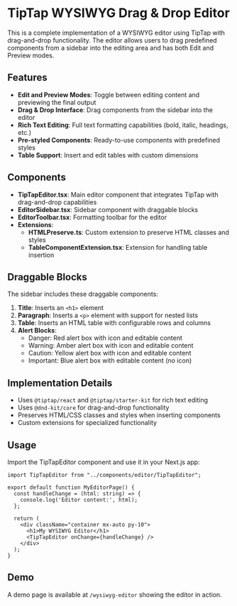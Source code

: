 # TipTap WYSIWYG Drag & Drop Editor

This is a complete implementation of a WYSIWYG editor using TipTap with drag-and-drop functionality. The editor allows users to drag predefined components from a sidebar into the editing area and has both Edit and Preview modes.

## Features

- **Edit and Preview Modes**: Toggle between editing content and previewing the final output
- **Drag & Drop Interface**: Drag components from the sidebar into the editor
- **Rich Text Editing**: Full text formatting capabilities (bold, italic, headings, etc.)
- **Pre-styled Components**: Ready-to-use components with predefined styles
- **Table Support**: Insert and edit tables with custom dimensions

## Components

- **TipTapEditor.tsx**: Main editor component that integrates TipTap with drag-and-drop capabilities
- **EditorSidebar.tsx**: Sidebar component with draggable blocks
- **EditorToolbar.tsx**: Formatting toolbar for the editor
- **Extensions**:
  - **HTMLPreserve.ts**: Custom extension to preserve HTML classes and styles
  - **TableComponentExtension.tsx**: Extension for handling table insertion

## Draggable Blocks

The sidebar includes these draggable components:

1. **Title**: Inserts an `<h1>` element
2. **Paragraph**: Inserts a `<p>` element with support for nested lists
3. **Table**: Inserts an HTML table with configurable rows and columns
4. **Alert Blocks**:
   - Danger: Red alert box with icon and editable content
   - Warning: Amber alert box with icon and editable content
   - Caution: Yellow alert box with icon and editable content
   - Important: Blue alert box with editable content (no icon)

## Implementation Details

- Uses `@tiptap/react` and `@tiptap/starter-kit` for rich text editing
- Uses `@dnd-kit/core` for drag-and-drop functionality
- Preserves HTML/CSS classes and styles when inserting components
- Custom extensions for specialized functionality

## Usage

Import the TipTapEditor component and use it in your Next.js app:

```tsx
import TipTapEditor from "../components/editor/TipTapEditor";

export default function MyEditorPage() {
  const handleChange = (html: string) => {
    console.log('Editor content:', html);
  };

  return (
    <div className="container mx-auto py-10">
      <h1>My WYSIWYG Editor</h1>
      <TipTapEditor onChange={handleChange} />
    </div>
  );
}
```

## Demo

A demo page is available at `/wysiwyg-editor` showing the editor in action. 